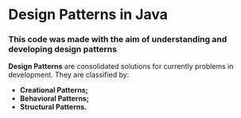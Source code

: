 # Design Patterns in Java

### This code was made with the aim of understanding and developing design patterns

**Design Patterns** are consolidated solutions for currently 
problems in development. They are classified by:
* **Creational Patterns;** 
* **Behavioral Patterns;**
* **Structural Patterns.**
